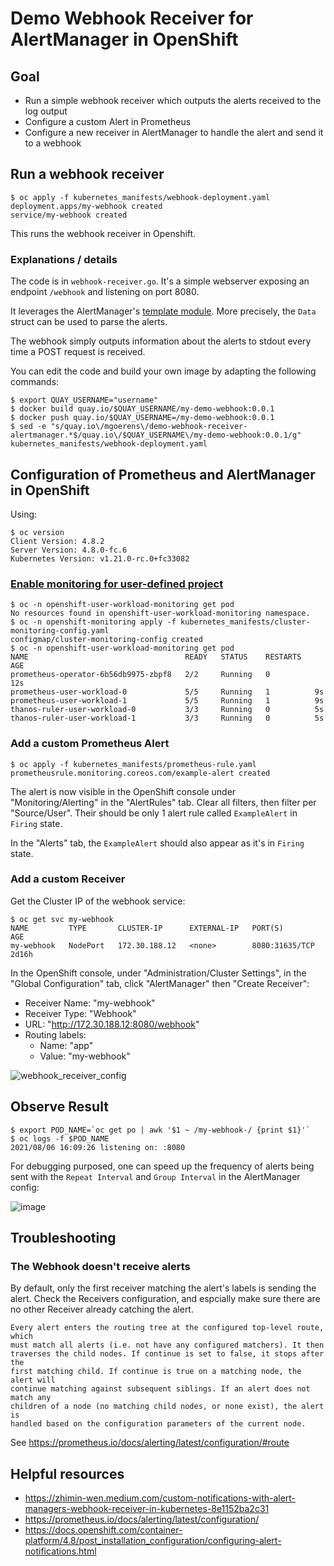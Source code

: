 # Demo Webhook Receiver for AlertManager in OpenShift

## Goal

- Run a simple webhook receiver which outputs the alerts received to the log
output
- Configure a custom Alert in Prometheus
- Configure a new receiver in AlertManager to handle the alert and send it to a
webhook

## Run a webhook receiver

```shell
$ oc apply -f kubernetes_manifests/webhook-deployment.yaml
deployment.apps/my-webhook created
service/my-webhook created
```

This runs the webhook receiver in Openshift.

### Explanations / details

The code is in `webhook-receiver.go`. It's a simple webserver exposing an
endpoint `/webhook` and listening on port 8080.

It leverages the AlertManager's
[template module]( https://godoc.org/github.com/prometheus/alertmanager/template#Data).
More precisely, the `Data` struct can be used to parse the alerts.

The webhook simply outputs information about the alerts to stdout every time a
POST request is received.

You can edit the code and build your own image by adapting the following
commands:

```shell
$ export QUAY_USERNAME="username"
$ docker build quay.io/$QUAY_USERNAME/my-demo-webhook:0.0.1
$ docker push quay.io/$QUAY_USERNAME=/my-demo-webhook:0.0.1
$ sed -e "s/quay.io\/mgoerens\/demo-webhook-receiver-alertmanager.*$/quay.io\/$QUAY_USERNAME\/my-demo-webhook:0.0.1/g" kubernetes_manifests/webhook-deployment.yaml 
```

## Configuration of Prometheus and AlertManager in OpenShift

Using:

```shell
$ oc version
Client Version: 4.8.2
Server Version: 4.8.0-fc.6
Kubernetes Version: v1.21.0-rc.0+fc33082
```

### [Enable monitoring for user-defined project](https://docs.openshift.com/container-platform/4.8/monitoring/enabling-monitoring-for-user-defined-projects.html)

```shell
$ oc -n openshift-user-workload-monitoring get pod
No resources found in openshift-user-workload-monitoring namespace.
$ oc -n openshift-monitoring apply -f kubernetes_manifests/cluster-monitoring-config.yaml 
configmap/cluster-monitoring-config created
$ oc -n openshift-user-workload-monitoring get pod
NAME                                   READY   STATUS    RESTARTS   AGE
prometheus-operator-6b56db9975-zbpf8   2/2     Running   0          12s
prometheus-user-workload-0             5/5     Running   1          9s
prometheus-user-workload-1             5/5     Running   1          9s
thanos-ruler-user-workload-0           3/3     Running   0          5s
thanos-ruler-user-workload-1           3/3     Running   0          5s
```

### Add a custom Prometheus Alert

```shell
$ oc apply -f kubernetes_manifests/prometheus-rule.yaml
prometheusrule.monitoring.coreos.com/example-alert created
```

The alert is now visible in the OpenShift console under "Monitoring/Alerting"
in the "AlertRules" tab. Clear all filters, then filter per "Source/User".
Their should be only 1 alert rule called `ExampleAlert` in `Firing` state.

In the "Alerts" tab, the `ExampleAlert` should also appear as it's in `Firing`
state.

### Add a custom Receiver

Get the Cluster IP of the webhook service:

```shell
$ oc get svc my-webhook
NAME         TYPE       CLUSTER-IP      EXTERNAL-IP   PORT(S)          AGE
my-webhook   NodePort   172.30.188.12   <none>        8080:31635/TCP   2d16h
```

In the OpenShift console, under "Administration/Cluster Settings", in the
"Global Configuration" tab, click "AlertManager" then "Create Receiver":
- Receiver Name: "my-webhook"
- Receiver Type: "Webhook"
- URL: "http://172.30.188.12:8080/webhook"
- Routing labels:
  - Name: "app"
  - Value: "my-webhook"

![webhook_receiver_config](https://user-images.githubusercontent.com/1616123/128550188-08be8b17-7d6f-429c-a2af-4bda9ed35939.png)

## Observe Result

```shell
$ export POD_NAME=`oc get po | awk '$1 ~ /my-webhook-/ {print $1}'`
$ oc logs -f $POD_NAME
2021/08/06 16:09:26 listening on: :8080

```

For debugging purposed, one can speed up the frequency of alerts being sent
with the `Repeat Interval` and `Group Interval` in the AlertManager config:

![image](https://user-images.githubusercontent.com/1616123/128550417-7c7d35dc-db55-4486-a6c9-e5d9249dab1d.png)


## Troubleshooting

### The Webhook doesn't receive alerts

By default, only the first receiver matching the alert's labels is sending the
alert. Check the Receivers configuration, and espcially make sure there are
no other Receiver already catching the alert.

```
Every alert enters the routing tree at the configured top-level route, which
must match all alerts (i.e. not have any configured matchers). It then
traverses the child nodes. If continue is set to false, it stops after the
first matching child. If continue is true on a matching node, the alert will
continue matching against subsequent siblings. If an alert does not match any
children of a node (no matching child nodes, or none exist), the alert is
handled based on the configuration parameters of the current node.
```

See https://prometheus.io/docs/alerting/latest/configuration/#route

## Helpful resources

- https://zhimin-wen.medium.com/custom-notifications-with-alert-managers-webhook-receiver-in-kubernetes-8e1152ba2c31
- https://prometheus.io/docs/alerting/latest/configuration/
- https://docs.openshift.com/container-platform/4.8/post_installation_configuration/configuring-alert-notifications.html

